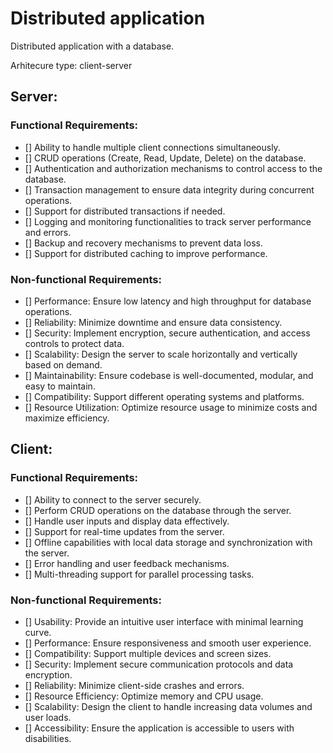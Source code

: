 # Distributed application
 Distributed application with a database.

 Arhitecure type: client-server

## Server:
### Functional Requirements:
- [] Ability to handle multiple client connections simultaneously.
- [] CRUD operations (Create, Read, Update, Delete) on the database.
- [] Authentication and authorization mechanisms to control access to the database.
- [] Transaction management to ensure data integrity during concurrent operations.
- [] Support for distributed transactions if needed.
- [] Logging and monitoring functionalities to track server performance and errors.
- [] Backup and recovery mechanisms to prevent data loss.
- [] Support for distributed caching to improve performance.

### Non-functional Requirements:
- [] Performance: Ensure low latency and high throughput for database operations.
- [] Reliability: Minimize downtime and ensure data consistency.
- [] Security: Implement encryption, secure authentication, and access controls to protect data.
- [] Scalability: Design the server to scale horizontally and vertically based on demand.
- [] Maintainability: Ensure codebase is well-documented, modular, and easy to maintain.
- [] Compatibility: Support different operating systems and platforms.
- [] Resource Utilization: Optimize resource usage to minimize costs and maximize efficiency.

## Client:
### Functional Requirements:

- [] Ability to connect to the server securely.
- [] Perform CRUD operations on the database through the server.
- [] Handle user inputs and display data effectively.
- [] Support for real-time updates from the server.
- [] Offline capabilities with local data storage and synchronization with the server.
- [] Error handling and user feedback mechanisms.
- [] Multi-threading support for parallel processing tasks.

### Non-functional Requirements:

- [] Usability: Provide an intuitive user interface with minimal learning curve.
- [] Performance: Ensure responsiveness and smooth user experience.
- [] Compatibility: Support multiple devices and screen sizes.
- [] Security: Implement secure communication protocols and data encryption.
- [] Reliability: Minimize client-side crashes and errors.
- [] Resource Efficiency: Optimize memory and CPU usage.
- [] Scalability: Design the client to handle increasing data volumes and user loads.
- [] Accessibility: Ensure the application is accessible to users with disabilities.

